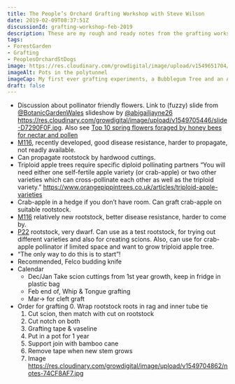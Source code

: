 ```yaml
---
title: The People’s Orchard Grafting Workshop with Steve Wilson
date: 2019-02-09T08:37:51Z
discussionId: grafting-workshop-feb-2019
description: These are my rough and ready notes from the grafting workshop for my personal consumption.
tags: 
- ForestGarden
- Grafting
- PeoplesOrchardStDogs
image: https://res.cloudinary.com/growdigital/image/upload/v1549651704/pots-CF5FDAA3.jpg
imageAlt: Pots in the polytunnel
imageCap: My first ever grafting experiments, a Bubblegum Tree and an Ashmead’s Kernel
draft: false
---
```


* Discussion about pollinator friendly flowers. Link to (fuzzy) slide from [@BotanicGardenWales](https://mobile.twitter.com/BotanicGardenWales) slideshow by [@abigailjayne26](https://mobile.twitter.com/@abigailjayne26) <https://res.cloudinary.com/growdigital/image/upload/v1549705446/slide-D7290F0F.jpg>. Also see [Top 10 spring flowers foraged by honey bees for nectar and pollen](https://www.forestgarden.wales/status/190126-springflowers/)
* [M116](https://www.orangepippintrees.co.uk/articles/rootstocks-for-apple-trees), recently developed, good disease resistance, harder to propagate, not readly available.
* Can propagate rootstock by hardwood cuttings.
* Triploid apple trees require specific diploid pollinating partners “You will need either one self-fertile apple variety (or crab-apple) or two other varieties which can cross-pollinate each other as well as the triploid variety.” <https://www.orangepippintrees.co.uk/articles/triploid-apple-varieties>
* Crab-apple in a hedge if you don’t have room. Can graft crab-apple on suitable rootstock.
* [M116](https://www.orangepippintrees.co.uk/articles/rootstocks-for-apple-trees) relatively new rootstock, better disease resistance, harder to come by.
* [P22](https://duckduckgo.com/?q=p22+rootstock) rootstock, very dwarf. Can use as a test rootstock, for trying out different varieties and also for creating scions. Also, can use for crab-apple pollinator if limited space and want to grow triploid apple tree.
* “The only way to do this is to start”!
* Recommended, Felco budding knife
* Calendar
  * Dec/Jan Take scion cuttings from 1st year growth, keep in fridge in plastic bag
  * Feb end of, Whip & Tongue grafting
  * Mar-> for cleft graft
* Order for grafting
  0. Wrap rootstock roots in rag and inner tube tie
  1. Cut scion, then match with cut on rootstock
  2. Cut notch on both
  3. Grafting tape & vaseline
  4. Put in a pot for 1 year
  5. Support join with bamboo cane
  6. Remove tape when new stem grows
  7. Image <https://res.cloudinary.com/growdigital/image/upload/v1549704862/notes-74CF8AF7.jpg>
